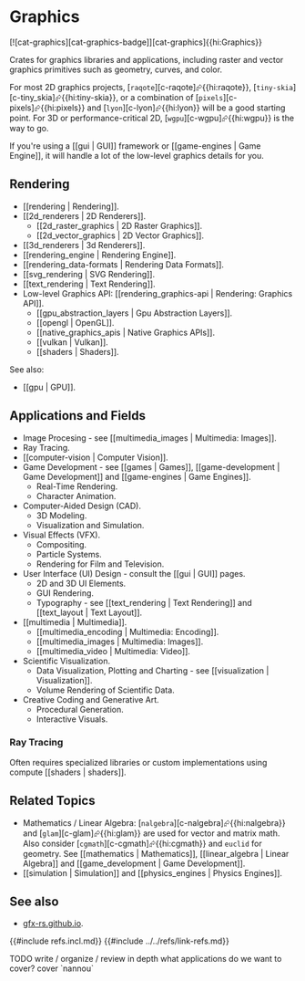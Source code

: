 # Graphics

[![cat-graphics][cat-graphics-badge]][cat-graphics]{{hi:Graphics}}

Crates for graphics libraries and applications, including raster and vector graphics primitives such as geometry, curves, and color.

For most 2D graphics projects, [`raqote`][c-raqote]⮳{{hi:raqote}}, [`tiny-skia`][c-tiny_skia]⮳{{hi:tiny-skia}}, or a combination of [`pixels`][c-pixels]⮳{{hi:pixels}} and [`lyon`][c-lyon]⮳{{hi:lyon}} will be a good starting point. For 3D or performance-critical 2D, [`wgpu`][c-wgpu]⮳{{hi:wgpu}} is the way to go.

If you're using a [[gui | GUI]] framework or [[game-engines | Game Engine]], it will handle a lot of the low-level graphics details for you.

## Rendering

- [[rendering | Rendering]].
- [[2d_renderers | 2D Renderers]].
  - [[2d_raster_graphics | 2D Raster Graphics]].
  - [[2d_vector_graphics | 2D Vector Graphics]].
- [[3d_renderers | 3d Renderers]].
- [[rendering_engine | Rendering Engine]].
- [[rendering_data-formats | Rendering Data Formats]].
- [[svg_rendering | SVG Rendering]].
- [[text_rendering | Text Rendering]].
- Low-level Graphics API: [[rendering_graphics-api | Rendering: Graphics API]].
  - [[gpu_abstraction_layers | Gpu Abstraction Layers]].
  - [[opengl | OpenGL]].
  - [[native_graphics_apis | Native Graphics APIs]].
  - [[vulkan | Vulkan]].
  - [[shaders | Shaders]].

See also:

- [[gpu | GPU]].

## Applications and Fields

- Image Procesing - see [[multimedia_images | Multimedia: Images]].
- Ray Tracing.
- [[computer-vision | Computer Vision]].
- Game Development - see [[games | Games]], [[game-development | Game Development]] and [[game-engines | Game Engines]].
  - Real-Time Rendering.
  - Character Animation.
- Computer-Aided Design (CAD).
  - 3D Modeling.
  - Visualization and Simulation.
- Visual Effects (VFX).
  - Compositing.
  - Particle Systems.
  - Rendering for Film and Television.
- User Interface (UI) Design - consult the [[gui | GUI]] pages.
  - 2D and 3D UI Elements.
  - GUI Rendering.
  - Typography - see [[text_rendering | Text Rendering]] and [[text_layout | Text Layout]].
- [[multimedia | Multimedia]].
  - [[multimedia_encoding | Multimedia: Encoding]].
  - [[multimedia_images | Multimedia: Images]].
  - [[multimedia_video | Multimedia: Video]].
- Scientific Visualization.
  - Data Visualization, Plotting and Charting - see [[visualization | Visualization]].
  - Volume Rendering of Scientific Data.
- Creative Coding and Generative Art.
  - Procedural Generation.
  - Interactive Visuals.

### Ray Tracing

Often requires specialized libraries or custom implementations using compute [[shaders | shaders]].

## Related Topics

- Mathematics / Linear Algebra: [`nalgebra`][c-nalgebra]⮳{{hi:nalgebra}} and [`glam`][c-glam]⮳{{hi:glam}} are used for vector and matrix math. Also consider [`cgmath`][c-cgmath]⮳{{hi:cgmath}} and `euclid` for geometry. See [[mathematics | Mathematics]], [[linear_algebra | Linear Algebra]] and [[game_development | Game Development]].
- [[simulation | Simulation]] and [[physics_engines | Physics Engines]].

## See also

- [gfx-rs.github.io](https://gfx-rs.github.io).

{{#include refs.incl.md}}
{{#include ../../refs/link-refs.md}}

<div class="hidden">
TODO write / organize / review in depth
what applications do we want to cover?
cover `nannou`
</div>

